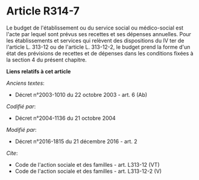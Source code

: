 # Article R314-7

Le budget de l'établissement ou du service social ou médico-social est l'acte par lequel sont prévus ses recettes et ses
dépenses annuelles. Pour les établissements et services qui relèvent des dispositions du IV ter de l'article L. 313-12 ou de
l'article L. 313-12-2, le budget prend la forme d'un état des prévisions de recettes et de dépenses dans les conditions
fixées à la section 4 du présent chapitre.

**Liens relatifs à cet article**

_Anciens textes_:

  - Décret n°2003-1010 du 22 octobre 2003 - art. 6 (Ab)

_Codifié par_:

  - Décret n°2004-1136 du 21 octobre 2004

_Modifié par_:

  - Décret n°2016-1815 du 21 décembre 2016 - art. 2

_Cite_:

  - Code de l'action sociale et des familles - art. L313-12 (VT)
  - Code de l'action sociale et des familles - art. L313-12-2 (V)
